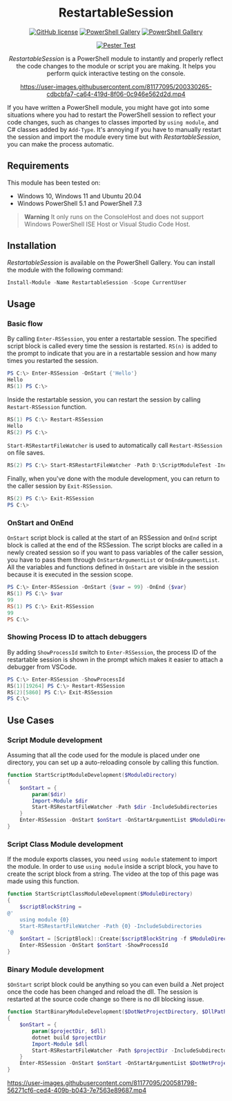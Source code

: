 <div align="center">

# RestartableSession

[![GitHub license](https://img.shields.io/github/license/mdgrs-mei/RestartableSession)](https://github.com/mdgrs-mei/RestartableSession/blob/main/LICENSE)
[![PowerShell Gallery](https://img.shields.io/powershellgallery/p/RestartableSession)](https://www.powershellgallery.com/packages/RestartableSession)
[![PowerShell Gallery](https://img.shields.io/powershellgallery/dt/RestartableSession)](https://www.powershellgallery.com/packages/RestartableSession)

[![Pester Test](https://github.com/mdgrs-mei/RestartableSession/actions/workflows/pester-test.yml/badge.svg)](https://github.com/mdgrs-mei/RestartableSession/actions/workflows/pester-test.yml)

*RestartableSession* is a PowerShell module to instantly and properly reflect the code changes to the module or script you are making. It helps you perform quick interactive testing on the console.

https://user-images.githubusercontent.com/81177095/200330265-cdbcbfa7-ca64-419d-8f06-0c946e562d2d.mp4

</div>

If you have written a PowerShell module, you might have got into some situations where you had to restart the PowerShell session to reflect your code changes, such as changes to classes imported by `using module`, and C# classes added by `Add-Type`. It's annoying if you have to manually restart the session and import the module every time but with *RestartableSession*, you can make the process automatic.

## Requirements

This module has been tested on:

- Windows 10, Windows 11 and Ubuntu 20.04
- Windows PowerShell 5.1 and PowerShell 7.3

> **Warning**
> It only runs on the ConsoleHost and does not support Windows PowerShell ISE Host or Visual Studio Code Host.

## Installation

*RestartableSession* is available on the PowerShell Gallery. You can install the module with the following command:

```powershell
Install-Module -Name RestartableSession -Scope CurrentUser
```

## Usage

### Basic flow

By calling `Enter-RSSession`, you enter a restartable session. The specified script block is called every time the session is restarted. `RS(n)` is added to the prompt to indicate that you are in a restartable session and how many times you restarted the session. 

```powershell
PS C:\> Enter-RSSession -OnStart {'Hello'}
Hello
RS(1) PS C:\> 
```

Inside the restartable session, you can restart the session by calling `Restart-RSSession` function.

```powershell
RS(1) PS C:\> Restart-RSSession
Hello
RS(2) PS C:\> 
```

`Start-RSRestartFileWatcher` is used to automatically call `Restart-RSSession` on file saves. 

```powershell
RS(2) PS C:\> Start-RSRestartFileWatcher -Path D:\ScriptModuleTest -IncludeSubdirectories
```

Finally, when you've done with the module development, you can return to the caller session by `Exit-RSSession`.

```powershell
RS(2) PS C:\> Exit-RSSession
PS C:\>
```

### OnStart and OnEnd

`OnStart` script block is called at the start of an RSSession and `OnEnd` script block is called at the end of the RSSession. The script blocks are called in a newly created session so if you want to pass variables of the caller session, you have to pass them through `OnStartArgumentList` or `OnEndArgumentList`. All the variables and functions defined in `OnStart` are visible in the session because it is executed in the session scope.

```powershell
PS C:\> Enter-RSSession -OnStart {$var = 99} -OnEnd {$var}
RS(1) PS C:\> $var
99
RS(1) PS C:\> Exit-RSSession
99
PS C:\>
```

### Showing Process ID to attach debuggers

By adding `ShowProcessId` switch to `Enter-RSSession`, the process ID of the restartable session is shown in the prompt which makes it easier to attach a debugger from VSCode.

```powershell
PS C:\> Enter-RSSession -ShowProcessId
RS(1)[19264] PS C:\> Restart-RSSession
RS(2)[5860] PS C:\> Exit-RSSession
PS C:\>
```

## Use Cases

### Script Module development

Assuming that all the code used for the module is placed under one directory, you can set up a auto-reloading console by calling this function.

```powershell
function StartScriptModuleDevelopment($ModuleDirectory)
{
    $onStart = {
        param($dir)
        Import-Module $dir
        Start-RSRestartFileWatcher -Path $dir -IncludeSubdirectories
    }
    Enter-RSSession -OnStart $onStart -OnStartArgumentList $ModuleDirectory -ShowProcessId
}
```

### Script Class Module development

If the module exports classes, you need `using module` statement to import the module. In order to use `using module` inside a script block, you have to create the script block from a string. The video at the top of this page was made using this function.

```powershell
function StartScriptClassModuleDevelopment($ModuleDirectory)
{
    $scriptBlockString = 
@'
    using module {0}
    Start-RSRestartFileWatcher -Path {0} -IncludeSubdirectories
'@
    $onStart = [ScriptBlock]::Create($scriptBlockString -f $ModuleDirectory)
    Enter-RSSession -OnStart $onStart -ShowProcessId
}
```

### Binary Module development

`$OnStart` script block could be anything so you can even build a .Net project once the code has been changed and reload the dll. The session is restarted at the source code change so there is no dll blocking issue.

```powershell
function StartBinaryModuleDevelopment($DotNetProjectDirectory, $DllPath)
{
    $onStart = {
        param($projectDir, $dll)
        dotnet build $projectDir
        Import-Module $dll
        Start-RSRestartFileWatcher -Path $projectDir -IncludeSubdirectories
    }
    Enter-RSSession -OnStart $onStart -OnStartArgumentList $DotNetProjectDirectory, $DllPath -ShowProcessId
}
```

https://user-images.githubusercontent.com/81177095/200581798-56271cf6-ced4-409b-b043-7e7563e89687.mp4

